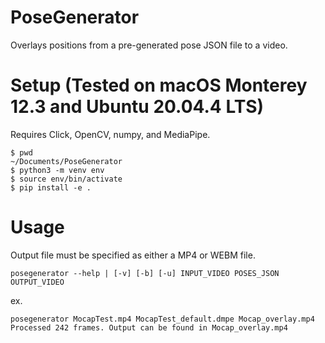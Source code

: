 # PoseGenerator
Overlays positions from a pre-generated pose JSON file to a video.

# Setup (Tested on macOS Monterey 12.3 and Ubuntu 20.04.4 LTS)

Requires Click, OpenCV, numpy, and MediaPipe.

```
$ pwd
~/Documents/PoseGenerator
$ python3 -m venv env
$ source env/bin/activate
$ pip install -e .
```
# Usage

Output file must be specified as either a MP4 or WEBM file.


```
posegenerator --help | [-v] [-b] [-u] INPUT_VIDEO POSES_JSON OUTPUT_VIDEO
```
ex.
```
posegenerator MocapTest.mp4 MocapTest_default.dmpe Mocap_overlay.mp4
Processed 242 frames. Output can be found in Mocap_overlay.mp4
```
